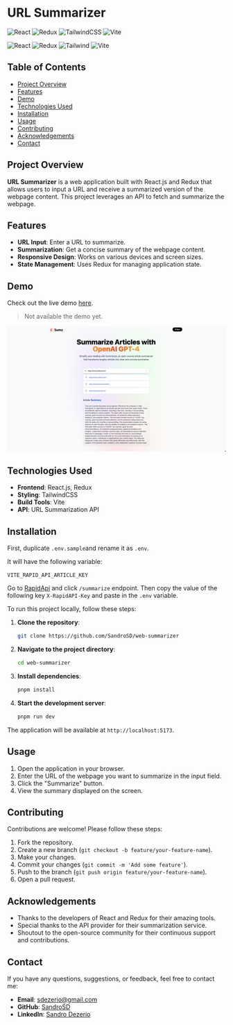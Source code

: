 # URL Summarizer

![React](https://img.shields.io/badge/react-%2320232a.svg?style=for-the-badge&logo=react&logoColor=%2361DAFB)
![Redux](https://img.shields.io/badge/redux-%23593d88.svg?style=for-the-badge&logo=redux&logoColor=white)
![TailwindCSS](https://img.shields.io/badge/tailwindcss-%2338B2AC.svg?style=for-the-badge&logo=tailwind-css&logoColor=white)
![Vite](https://img.shields.io/badge/vite-%23646CFF.svg?style=for-the-badge&logo=vite&logoColor=white)

![React](https://img.shields.io/badge/react-v18.0.2-blue.svg)
![Redux](https://img.shields.io/badge/redux-v9.1.2-blue.svg)
![Tailwind](https://img.shields.io/badge/tailwindcss-v3.4.3-blue.svg)
![Vite](https://img.shields.io/badge/vite-v5.2.0-blue.svg)

## Table of Contents

- [Project Overview](#project-overview)
- [Features](#features)
- [Demo](#demo)
- [Technologies Used](#technologies-used)
- [Installation](#installation)
- [Usage](#usage)
- [Contributing](#contributing)
- [Acknowledgements](#acknowledgements)
- [Contact](#contact)

## Project Overview

**URL Summarizer** is a web application built with React.js and Redux that allows users to input a URL and receive a summarized version of the webpage content. This project leverages an API to fetch and summarize the webpage.

## Features

- **URL Input**: Enter a URL to summarize.
- **Summarization**: Get a concise summary of the webpage content.
- **Responsive Design**: Works on various devices and screen sizes.
- **State Management**: Uses Redux for managing application state.

## Demo

Check out the live demo [here](#).

> Not available the demo yet.

![URL Summarizer Screenshot](example.png)

## Technologies Used

- **Frontend**: React.js, Redux
- **Styling**: TailwindCSS
- **Build Tools**: Vite
- **API**: URL Summarization API

## Installation

First, duplicate `.env.sample`and rename it as `.env`.

It will have the following variable:

```shell
VITE_RAPID_API_ARTICLE_KEY
```

Go to [RapidApi](https://rapidapi.com/restyler/api/article-extractor-and-summarizer) and click `/summarize` endpoint. Then copy the value of the following key `X-RapidAPI-Key` and paste in the `.env` variable.

To run this project locally, follow these steps:

1. **Clone the repository**:

   ```sh
   git clone https://github.com/SandroSD/web-summarizer
   ```

2. **Navigate to the project directory**:

   ```sh
   cd web-summarizer
   ```

3. **Install dependencies**:

   ```sh
   pnpm install
   ```

4. **Start the development server**:
   ```sh
   pnpm run dev
   ```

The application will be available at `http://localhost:5173`.

## Usage

1. Open the application in your browser.
2. Enter the URL of the webpage you want to summarize in the input field.
3. Click the "Summarize" button.
4. View the summary displayed on the screen.

## Contributing

Contributions are welcome! Please follow these steps:

1. Fork the repository.
2. Create a new branch (`git checkout -b feature/your-feature-name`).
3. Make your changes.
4. Commit your changes (`git commit -m 'Add some feature'`).
5. Push to the branch (`git push origin feature/your-feature-name`).
6. Open a pull request.

## Acknowledgements

- Thanks to the developers of React and Redux for their amazing tools.
- Special thanks to the API provider for their summarization service.
- Shoutout to the open-source community for their continuous support and contributions.

## Contact

If you have any questions, suggestions, or feedback, feel free to contact me:

- **Email**: sdezerio@gmail.com
- **GitHub**: [SandroSD](https://github.com/SandroSD)
- **LinkedIn**: [Sandro Dezerio](https://www.linkedin.com/in/sandro-dezerio/)
